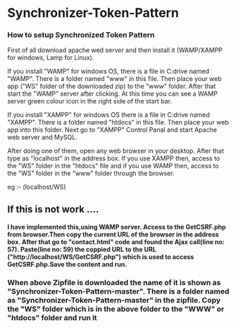 # Synchronizer-Token-Pattern

<h3>How to setup Synchronized Token Pattern</h3>
First of all download apache wed server and then install it (WAMP/XAMPP for windows, Lamp for Linux).

If you install "WAMP" for windows OS, there is a file in C:drive named "WAMP". There is a folder named "www" in this file. Then place your web app ("WS" folder of the downloaded zip) to the "www" folder. After that start the "WAMP" server after clicking. At this time you can see a WAMP server green colour icon in the right side of the start bar.

If you install "XAMPP" for windows OS there is a file in C:drive named "XAMPP". There is a folder named "htdocs" in this file. Then place your web app into this folder. Next go to "XAMPP" Control Panal and start Apache web server and MySQL.

After doing one of them, open any web browser in your desktop. After that type as "localhost" in the address box.
If you use XAMPP then, access to the "WS" folder in the "htdocs" file and if you use WAMP then, access to the "WS" folder in the "www" folder through the browser.

eg :- (localhost/WS)

<h2>If this is not work ....</h2>
<h4>I have implemented this,using WAMP server.
Access to the GetCSRF.php from browser.Then copy the current URL of the browser in the address box. After that go to "contact.html" code and found the Ajax call(line no: 57). Paste(line no: 59) the coppied URL to the URL ("http://localhost/WS/GetCSRF.php") which is used to access GetCSRF.php.Save the content and run. 
 </h4>

<h3>When above Zipfile is downloaded the name of it is shown as "Synchronizer-Token-Pattern-master". There is a folder named as 
"Synchronizer-Token-Pattern-master" in the zipfile. Copy the "WS" folder which is in the above folder to the "WWW" or "htdocs" folder and
run it</h3>
